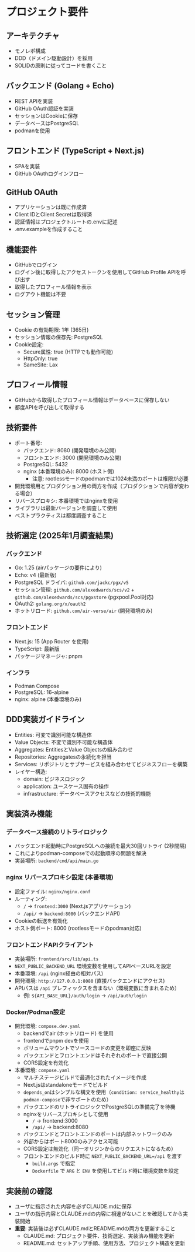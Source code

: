 # プロジェクト要件

## アーキテクチャ
- モノレポ構成
- DDD（ドメイン駆動設計）を採用
- SOLIDの原則に従ってコードを書くこと

## バックエンド (Golang + Echo)
- REST APIを実装
- GitHub OAuth認証を実装
- セッションはCookieに保存
- データベースはPostgreSQL
- podmanを使用

## フロントエンド (TypeScript + Next.js)
- SPAを実装
- GitHub OAuthログインフロー

## GitHub OAuth
- アプリケーションは既に作成済
- Client IDとClient Secretは取得済
- 認証情報はプロジェクトルートの.envに記述
- .env.exampleを作成すること

## 機能要件
- GitHubでログイン
- ログイン後に取得したアクセストークンを使用してGitHub Profile APIを呼び出す
- 取得したプロフィール情報を表示
- ログアウト機能は不要

## セッション管理
- Cookie の有効期限: 1年 (365日)
- セッション情報の保存先: PostgreSQL
- Cookie設定:
  - Secure属性: true (HTTPでも動作可能)
  - HttpOnly: true
  - SameSite: Lax

## プロフィール情報
- GitHubから取得したプロフィール情報はデータベースに保存しない
- 都度APIを呼び出して取得する

## 技術要件
- ポート番号:
  - バックエンド: 8080 (開発環境のみ公開)
  - フロントエンド: 3000 (開発環境のみ公開)
  - PostgreSQL: 5432
  - nginx (本番環境のみ): 8000 (ホスト側)
    - 注意: rootlessモードのpodmanでは1024未満のポートは権限が必要
- 開発環境用とプロダクション用の両方を作成（プロダクションで内容が変わる場合）
- リバースプロキシ: 本番環境ではnginxを使用
- ライブラリは最新バージョンを調査して使用
- ベストプラクティスは都度調査すること

## 技術選定 (2025年1月調査結果)

### バックエンド
- Go: 1.25 (airパッケージの要件により)
- Echo: v4 (最新版)
- PostgreSQL ドライバ: `github.com/jackc/pgx/v5`
- セッション管理: `github.com/alexedwards/scs/v2` + `github.com/alexedwards/scs/pgxstore` (pgxpool.Pool対応)
- OAuth2: `golang.org/x/oauth2`
- ホットリロード: `github.com/air-verse/air` (開発環境のみ)

### フロントエンド
- Next.js: 15 (App Router を使用)
- TypeScript: 最新版
- パッケージマネージャ: pnpm

### インフラ
- Podman Compose
- PostgreSQL: 16-alpine
- nginx: alpine (本番環境のみ)

## DDD実装ガイドライン
- Entities: 可変で識別可能な構造体
- Value Objects: 不変で識別不可能な構造体
- Aggregates: EntitiesとValue Objectsの組み合わせ
- Repositories: Aggregatesの永続化を担当
- Services: リポジトリとサブサービスを組み合わせてビジネスフローを構築
- レイヤー構造:
  - domain: ビジネスロジック
  - application: ユースケース固有の操作
  - infrastructure: データベースアクセスなどの技術的機能

## 実装済み機能

### データベース接続のリトライロジック
- バックエンド起動時にPostgreSQLへの接続を最大30回リトライ (2秒間隔)
- これによりpodman-composeでの起動順序の問題を解決
- 実装場所: `backend/cmd/api/main.go`

### nginx リバースプロキシ設定 (本番環境)
- 設定ファイル: `nginx/nginx.conf`
- ルーティング:
  - `/` → `frontend:3000` (Next.jsアプリケーション)
  - `/api/` → `backend:8080` (バックエンドAPI)
- Cookieの転送を有効化
- ホスト側ポート: 8000 (rootlessモードのpodman対応)

### フロントエンドAPIクライアント
- 実装場所: `frontend/src/lib/api.ts`
- `NEXT_PUBLIC_BACKEND_URL` 環境変数を使用してAPIベースURLを設定
- 本番環境: `/api` (nginx経由の相対パス)
- 開発環境: `http://127.0.0.1:8080` (直接バックエンドにアクセス)
- APIパスは `/api` プレフィックスを含まない（環境変数に含まれるため）
  - 例: `${API_BASE_URL}/auth/login` → `/api/auth/login`

### Docker/Podman設定
- 開発環境: `compose.dev.yaml`
  - backendでair (ホットリロード) を使用
  - frontendでpnpm devを使用
  - ボリュームマウントでソースコードの変更を即座に反映
  - バックエンドとフロントエンドはそれぞれのポートで直接公開
  - CORS設定を有効化
- 本番環境: `compose.yaml`
  - マルチステージビルドで最適化されたイメージを作成
  - Next.jsはstandaloneモードでビルド
  - `depends_on`はシンプルな構文を使用（`condition: service_healthy`は`podman-compose`で非サポートのため）
  - バックエンドのリトライロジックでPostgreSQLの準備完了を待機
  - nginxをリバースプロキシとして使用
    - `/` → frontend:3000
    - `/api/` → backend:8080
  - バックエンドとフロントエンドのポートは内部ネットワークのみ
  - 外部からはポート8000のみアクセス可能
  - CORS設定は無効化（同一オリジンからのリクエストになるため）
  - フロントエンドのビルド時に `NEXT_PUBLIC_BACKEND_URL=/api` を渡す
    - `build.args` で指定
    - `Dockerfile` で `ARG` と `ENV` を使用してビルド時に環境変数を設定

## 実装前の確認
- ユーザに指示された内容を必ずCLAUDE.mdに保存
- ユーザの指示内容とCLAUDE.mdの内容に相違がないことを確認してから実装開始
- **重要**: 実装後は必ずCLAUDE.mdとREADME.mdの両方を更新すること
  - CLAUDE.md: プロジェクト要件、技術選定、実装済み機能を更新
  - README.md: セットアップ手順、使用方法、プロジェクト構造を更新
